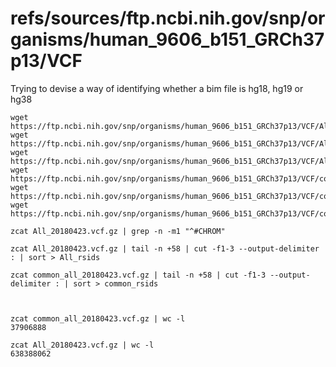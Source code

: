 
#	refs/sources/ftp.ncbi.nih.gov/snp/organisms/human_9606_b151_GRCh37p13/VCF

Trying to devise a way of identifying whether a bim file is hg18, hg19 or hg38

```
wget https://ftp.ncbi.nih.gov/snp/organisms/human_9606_b151_GRCh37p13/VCF/All_20180423.vcf.gz
wget https://ftp.ncbi.nih.gov/snp/organisms/human_9606_b151_GRCh37p13/VCF/All_20180423.vcf.gz.md5
wget https://ftp.ncbi.nih.gov/snp/organisms/human_9606_b151_GRCh37p13/VCF/All_20180423.vcf.gz.tbi
wget https://ftp.ncbi.nih.gov/snp/organisms/human_9606_b151_GRCh37p13/VCF/common_all_20180423.vcf.gz
wget https://ftp.ncbi.nih.gov/snp/organisms/human_9606_b151_GRCh37p13/VCF/common_all_20180423.vcf.gz.md5
wget https://ftp.ncbi.nih.gov/snp/organisms/human_9606_b151_GRCh37p13/VCF/common_all_20180423.vcf.gz.tbi

zcat All_20180423.vcf.gz | grep -n -m1 "^#CHROM"

zcat All_20180423.vcf.gz | tail -n +58 | cut -f1-3 --output-delimiter : | sort > All_rsids

zcat common_all_20180423.vcf.gz | tail -n +58 | cut -f1-3 --output-delimiter : | sort > common_rsids



zcat common_all_20180423.vcf.gz | wc -l
37906888

zcat All_20180423.vcf.gz | wc -l
638388062
```


